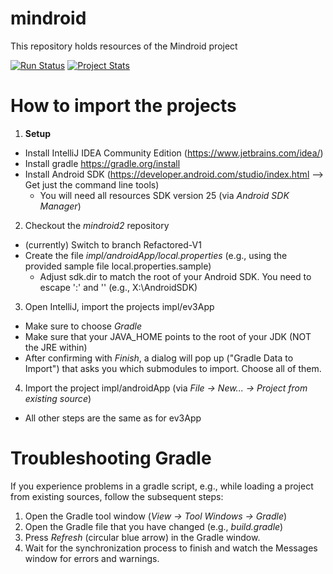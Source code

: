 # mindroid
This repository holds resources of the Mindroid project

[![Run Status](https://api.shippable.com/projects/58eeab1b957294070031bf9b/badge?branch=master)](https://app.shippable.com/github/Echtzeitsysteme/mindroid) 
[![Project Stats](https://www.openhub.net/p/mindroid/widgets/project_thin_badge.gif)](https://www.openhub.net/p/mindroid)

# How to import the projects

1. **Setup**
 * Install IntelliJ IDEA Community Edition (https://www.jetbrains.com/idea/)
 * Install gradle https://gradle.org/install
 * Install Android SDK (https://developer.android.com/studio/index.html --> Get just the command line tools)
   * You will need all resources SDK version 25 (via *Android SDK Manager*)
2. Checkout the *mindroid2* repository
 * (currently) Switch to branch Refactored-V1
 * Create the file *impl/androidApp/local.properties* (e.g., using the provided sample file local.properties.sample)
   * Adjust sdk.dir to match the root of your Android SDK. You need to escape ':' and '\' (e.g., X\:\\AndroidSDK)
3. Open IntelliJ, import the projects impl/ev3App
 * Make sure to choose *Gradle*
 * Make sure that your JAVA_HOME points to the root of your JDK (NOT the JRE within)
 * After confirming with *Finish*, a dialog will pop up ("Gradle Data to Import") that asks you which submodules to import. Choose all of them.
4. Import the project impl/androidApp (via *File -> New... -> Project from existing source*)
 * All other steps are the same as for ev3App
 
# Troubleshooting Gradle
If you experience problems in a gradle script, e.g., while loading a project from existing sources, follow the subsequent steps:
1. Open the Gradle tool window (*View -> Tool Windows -> Gradle*)
2. Open the Gradle file that you have changed (e.g., *build.gradle*)
3. Press *Refresh* (circular blue arrow) in the Gradle window.
4. Wait for the synchronization process to finish and watch the Messages window for errors and warnings.
